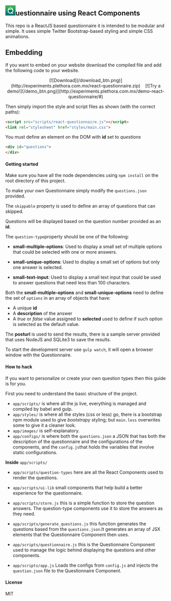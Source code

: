 
## ![logo](app/images/favicon-32x32.png)uestionnaire using React Components

This repo is a ReactJS based questionnaire it is intended to be modular and simple.
It uses simple Twitter Bootstrap-based styling and simple CSS animations.

## Embedding

If you want to embed on your website download the compiled file and add the following code to your website.
<center>
[![Download](/download_btn.png)](http://experiments.plethora.com.mx/react-questionnaire.zip)&nbsp;&nbsp;&nbsp;
[![Try a demo!](/demo_btn.png)](http://experiments.plethora.com.mx/demo-react-questionnaire/#)
</center>

Then simply import the style and script files as shown (with the correct paths):
```html
<script src="scripts/react-questionnaire.js"></script>
<link rel="stylesheet" href="styles/main.css">
```
You must define an element on the DOM with **id** set to *questions*

```html
<div id="questions">
</div>
```


#### Getting started

Make sure you have all the node dependencies using `npm install` on the root directory of this project.

To make your own Questionnaire simply modify the `questions.json` provided.

The `skippable` property is used to define an array of questions that can skipped.

Questions will be displayed based on the question number provided as an **id**.

The `question-type`property should be one of the following:

- **small-multiple-options**: Used to display a small set of multiple options that could be selected with one or more answers.

- **small-unique-options**: Used to display a small set of options but only one answer is selected.

- **small-text-input**: Used to display a small text input that could be used to answer questions that need less than 100 characters.

Both the **small-multiple-options** and **small-unique-options** need to define the set of `options` in an array of objects that have:

- A unique **id**
- A **description** of the answer
- A *true* or *false* value assigned to **selected** used to define if such option is selected as the default value.

The **posturl** is used to send the results, there is a sample server provided that uses NodeJS and SQLite3 to save the results.

To start the development server use `gulp watch`, it will open a browser window with the Questionnaire.

#### How to hack

If you want to personalize or create your own question types then this guide is for you.

First you need to understand the basic structure  of the project.

- `app/scripts/` is where all the js live, everything is managed and compiled by babel and gulp.
- `app/styles/` is where all the styles (css or less) go, there is a bootstrap npm module used to give *bootstrapy* styling; but `main.less` overwrites some to give it a cleaner look.
- `app/images/` is self-explanatory.
- `app/configs/` is where both the `questions.json` a JSON that has both the description of the questionnaire and the configurations of the components, and the `config.js`that holds the variables that involve static configurations.

**Inside** `app/scripts/`

- `app/scripts/question-types` here are all the React Components used to render the questions.

- `app/scripts/ui-lib` small components that help build a better experience for the questionnaire.

- `app/scripts/store.js` this is a simple function to store the question answers. The question-type components use it to store the answers as they need.

- `app/scripts/generate_questions.js` this function generates the questions based from the `questions.json`.It generates an array of JSX elements that the Questionnaire Component then uses.

- `app/scripts/questionnaire.js` this is the Questionnaire Component used to manage the logic behind displaying the questions and other components.

- `app/scripts/app.js` Loads the configs from `config.js` and injects the `question.json` file to the Questionnaire Component.



#### License

MIT
